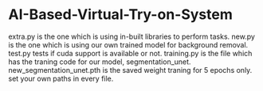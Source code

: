 # AI-Based-Virtual-Try-on-System

extra.py is the one which is using in-built libraries to perform tasks.
new.py is the one which is using our own trained model for background removal.
test.py tests if cuda support is available or not.
training.py is the file which has the traning code for our model, segmentation_unet.
new_segmentation_unet.pth is the saved weight traning for 5 epochs only.
set your own paths in every file.
